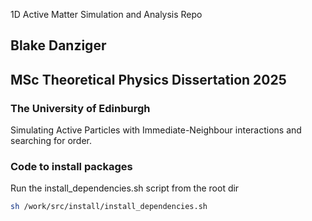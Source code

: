 1D Active Matter Simulation and Analysis Repo

## Blake Danziger
## MSc Theoretical Physics Dissertation 2025
### The University of Edinburgh




Simulating Active Particles with Immediate-Neighbour interactions and searching for order. 





### Code to install packages

Run the install_dependencies.sh script from the root dir
```bash
sh /work/src/install/install_dependencies.sh
```